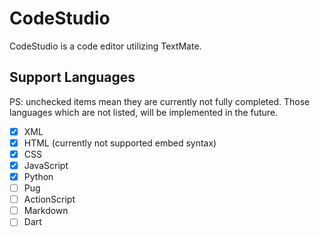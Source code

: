 # CodeStudio

CodeStudio is a code editor utilizing TextMate.

## Support Languages
PS: unchecked items mean they are currently not fully completed. Those languages which are not listed, will be implemented in the future.

- [x] XML
- [x] HTML (currently not supported embed syntax)
- [x] CSS
- [x] JavaScript
- [x] Python
- [ ] Pug
- [ ] ActionScript
- [ ] Markdown
- [ ] Dart
